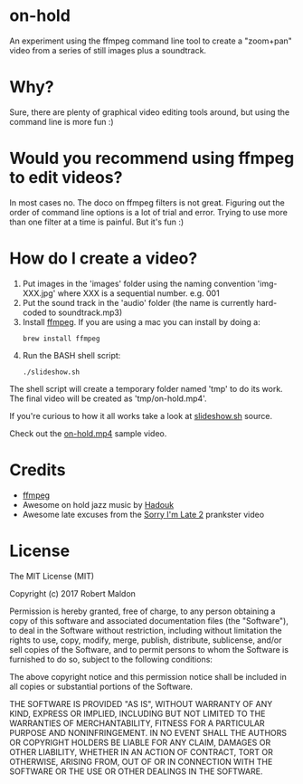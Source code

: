 on-hold
=======

An experiment using the ffmpeg command line tool to create a "zoom+pan" video from a series of still images plus a soundtrack.

# Why?

Sure, there are plenty of graphical video editing tools around, but using the command line is more fun :)

# Would you recommend using ffmpeg to edit videos?

In most cases no. The doco on ffmpeg filters is not great. Figuring out the order of command line options is a lot of trial and error. Trying to use more than one filter at a time is painful. But it's fun :)

# How do I create a video?

1. Put images in the 'images' folder using the naming convention 'img-XXX.jpg' where XXX is a sequential number. e.g. 001
1. Put the sound track in the 'audio' folder (the name is currently hard-coded to soundtrack.mp3)
1. Install [ffmpeg](https://ffmpeg.org/). If you are using a mac you can install by doing a:
   ```
   brew install ffmpeg
   ```
1. Run the BASH shell script:
   ```
   ./slideshow.sh
   ```

The shell script will create a temporary folder named 'tmp' to do its work. The final video will be created as 'tmp/on-hold.mp4'.

If you're curious to how it all works take a look at [slideshow.sh](slideshow.sh) source.

Check out the [on-hold.mp4](https://robertmaldon.github.io/on-hold/on-hold.mp4) sample video.

# Credits

* [ffmpeg](https://ffmpeg.org/)
* Awesome on hold jazz music by [Hadouk](https://www.youtube.com/watch?v=d9crjCKsbuI)
* Awesome late excuses from the [Sorry I'm Late 2](https://www.youtube.com/watch?v=GtSiLjnULb8) prankster video

# License

The MIT License (MIT)

Copyright (c) 2017 Robert Maldon

Permission is hereby granted, free of charge, to any person obtaining a copy
of this software and associated documentation files (the "Software"), to deal
in the Software without restriction, including without limitation the rights
to use, copy, modify, merge, publish, distribute, sublicense, and/or sell
copies of the Software, and to permit persons to whom the Software is
furnished to do so, subject to the following conditions:

The above copyright notice and this permission notice shall be included in all
copies or substantial portions of the Software.

THE SOFTWARE IS PROVIDED "AS IS", WITHOUT WARRANTY OF ANY KIND, EXPRESS OR
IMPLIED, INCLUDING BUT NOT LIMITED TO THE WARRANTIES OF MERCHANTABILITY,
FITNESS FOR A PARTICULAR PURPOSE AND NONINFRINGEMENT. IN NO EVENT SHALL THE
AUTHORS OR COPYRIGHT HOLDERS BE LIABLE FOR ANY CLAIM, DAMAGES OR OTHER
LIABILITY, WHETHER IN AN ACTION OF CONTRACT, TORT OR OTHERWISE, ARISING FROM,
OUT OF OR IN CONNECTION WITH THE SOFTWARE OR THE USE OR OTHER DEALINGS IN THE
SOFTWARE.
